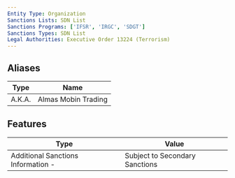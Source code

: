 ```yaml
---
Entity Type: Organization
Sanctions Lists: SDN List
Sanctions Programs: ['IFSR', 'IRGC', 'SDGT']
Sanctions Types: SDN List
Legal Authorities: Executive Order 13224 (Terrorism)
---
```


## Aliases
| Type  | Name      | 
|-------|-----------|
| A.K.A. | Almas Mobin Trading |

## Features
| Type  | Value      |
|-------|------------|
| Additional Sanctions Information - | Subject to Secondary Sanctions |
